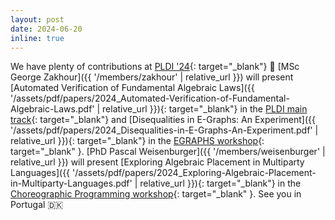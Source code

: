 ```yaml
---
layout: post
date: 2024-06-20
inline: true
---
```


We have plenty of contributions at [PLDI '24](https://pldi24.sigplan.org/){: target="_blank"} 📣
[MSc George Zakhour]({{ '/members/zakhour' | relative_url }})
will present [Automated Verification of Fundamental Algebraic Laws]({{ '/assets/pdf/papers/2024_Automated-Verification-of-Fundamental-Algebraic-Laws.pdf' | relative_url }}){: target="_blank"}
in the [PLDI main track](https://pldi24.sigplan.org/track/pldi-2024-papers){: target="_blank"} and [Disequalities in E-Graphs: An Experiment]({{ '/assets/pdf/papers/2024_Disequalities-in-E-Graphs-An-Experiment.pdf' | relative_url }}){: target="_blank"} in the [EGRAPHS workshop](https://pldi24.sigplan.org/home/egraphs-2024){: target="_blank" }.
[PhD Pascal Weisenburger]({{ '/members/weisenburger' | relative_url }}) will present [Exploring Algebraic Placement in Multiparty Languages]({{ '/assets/pdf/papers/2024_Exploring-Algebraic-Placement-in-Multiparty-Languages.pdf' | relative_url }}){: target="_blank"} in the [Choreographic Programming workshop](https://pldi24.sigplan.org/home/cp-2024){: target="_blank" }.
See you in Portugal 🇩🇰
